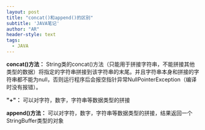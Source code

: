 ```yaml
---
layout: post
title: "concat()和append()的区别"
subtitle: 'JAVA笔记'
author: "AR"
header-style: text
tags:
  - JAVA
---
```


**concat()方法：**  String类的concat()方法（只能用于拼接字符串，不能拼接其他类型的数据）将指定的字符串拼接到该字符串的末尾。并且字符串本身和拼接的字符串都不能为null，否则运行程序后会报空指针异常NullPointerException（编译时没有报错）。

**"+"：** 可以对字符，数字，字符串等数据类型的拼接

**append()方法：** 可以对字符，数字，字符串等数据类型的拼接，结果返回一个StringBuffer类型的对象



